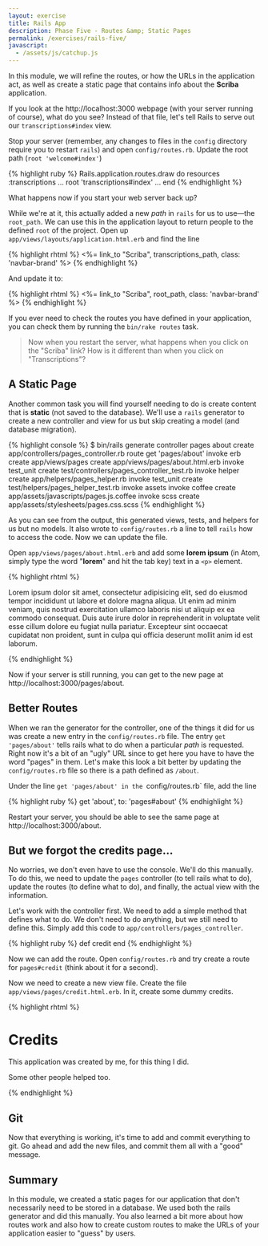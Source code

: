 ```yaml
---
layout: exercise
title: Rails App
description: Phase Five - Routes &amp; Static Pages
permalink: /exercises/rails-five/
javascript:
  - /assets/js/catchup.js
---
```


In this module, we will refine the routes, or how the URLs in the
application act, as well as create a static page that contains info
about the **Scriba** application.

If you look at the http://localhost:3000 webpage (with your server
running of course), what do you see? Instead of that file, let's tell
Rails to serve out our `transcriptions#index` view.

Stop your server (remember, any changes to files in the `config`
directory require you to restart `rails`) and open `config/routes.rb`.
Update the root path (`root 'welcome#index'`)

{% highlight ruby %}
Rails.application.routes.draw do
  resources :transcriptions
  ...
  root 'transcriptions#index'
  ...
end
{% endhighlight %}

What happens now if you start your web server back up?

While we're at it, this actually added a new *path* in `rails` for us to
use&mdash;the `root_path`. We can use this in the application layout to
return people to the defined `root` of the project. Open up
`app/views/layouts/application.html.erb` and find the line

{% highlight rhtml %}
<%= link_to "Scriba", transcriptions_path, class: 'navbar-brand' %>
{% endhighlight %}

And update it to:

{% highlight rhtml %}
<%= link_to "Scriba", root_path, class: 'navbar-brand' %>
{% endhighlight %}

If you ever need to check the routes you have defined in your
application, you can check them by running the `bin/rake routes` task.

> Now when you restart the server, what happens when you click on the
> "Scriba" link? How is it different than when you click on
> "Transcriptions"?

## A Static Page

Another common task you will find yourself needing to do is create
content that is **static** (not saved to the database). We'll use a
`rails` generator to create a new controller and view for us but skip
creating a model (and database migration).

{% highlight console %}
$ bin/rails generate controller pages about
      create  app/controllers/pages_controller.rb
       route  get 'pages/about'
      invoke  erb
      create    app/views/pages
      create    app/views/pages/about.html.erb
      invoke  test_unit
      create    test/controllers/pages_controller_test.rb
      invoke  helper
      create    app/helpers/pages_helper.rb
      invoke    test_unit
      create      test/helpers/pages_helper_test.rb
      invoke  assets
      invoke    coffee
      create      app/assets/javascripts/pages.js.coffee
      invoke    scss
      create      app/assets/stylesheets/pages.css.scss
{% endhighlight %}

As you can see from the output, this generated views, tests, and helpers
for us but no models. It also wrote to `config/routes.rb` a line to
tell `rails` how to access the code. Now we can update the file.

Open `app/views/pages/about.html.erb` and add some **lorem ipsum** (in
Atom, simply type the word "**lorem**" and hit the tab key) text in a `<p>`
element.

{% highlight rhtml %}
<p>Lorem ipsum dolor sit amet, consectetur adipisicing elit, sed do eiusmod tempor incididunt ut labore et dolore magna aliqua. Ut enim ad minim veniam, quis nostrud exercitation ullamco laboris nisi ut aliquip ex ea commodo consequat. Duis aute irure dolor in reprehenderit in voluptate velit esse cillum dolore eu fugiat nulla pariatur. Excepteur sint occaecat cupidatat non proident, sunt in culpa qui officia deserunt mollit anim id est laborum.</p>
{% endhighlight %}

Now if your server is still running, you can get to the new page at
http://localhost:3000/pages/about.

## Better Routes
When we ran the generator for the controller, one of the things it did for us
was create a new entry in the `config/routes.rb` file. The entry `get
'pages/about'` tells rails what to do when a particular *path* is requested.
Right now it's a bit of an "ugly" URL since to get here you have to have the
word "pages" in them. Let's make this look a bit better by updating the
`config/routes.rb` file so there is a path defined as `/about`.

Under the line `get 'pages/about' in the `config/routes.rb` file, add the line

{% highlight ruby %}
get 'about', to: 'pages#about'
{% endhighlight %}

Restart your server, you should be able to see the same page at
http://localhost:3000/about.

## But we forgot the credits page...

No worries, we don't even have to use the console. We'll do this manually. To
do this, we need to update the `pages` controller (to tell rails what to do),
update the routes (to define what to do), and finally, the actual view with the
information.

Let's work with the controller first. We need to add a simple method that
defines what to do. We don't need to do anything, but we still need to define
this. Simply add this code to `app/controllers/pages_controller`.

{% highlight ruby %}
def credit
end
{% endhighlight %}

Now we can add the route. Open `config/routes.rb` and try create a route for
`pages#credit` (think about it for a second).

Now we need to create a new view file. Create the file
`app/views/pages/credit.html.erb`. In it, create some dummy credits.

{% highlight rhtml %}
<h1>Credits</h1>
<p>This application was created by me, for this thing I did.</p>
<p>Some other people helped too.</p>
{% endhighlight %}

## Git
Now that everything is working, it's time to add and commit everything to git.
Go ahead and add the new files, and commit them all with a "good" message.

## Summary
In this module, we created a static pages for our application that don't
necessarily need to be stored in a database. We used both the rails generator
and did this manually. You also learned a bit more about how routes work and
also how to create custom routes to make the URLs of your application easier to
"guess" by users.
